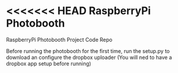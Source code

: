 <<<<<<< HEAD
RaspberryPi Photobooth
===========

RaspberryPi Photobooth Project Code Repo

Before running the photobooth for the first time, run the setup.py to download an configure the dropbox uploader (You will ned to have a dropbox app setup before running)
